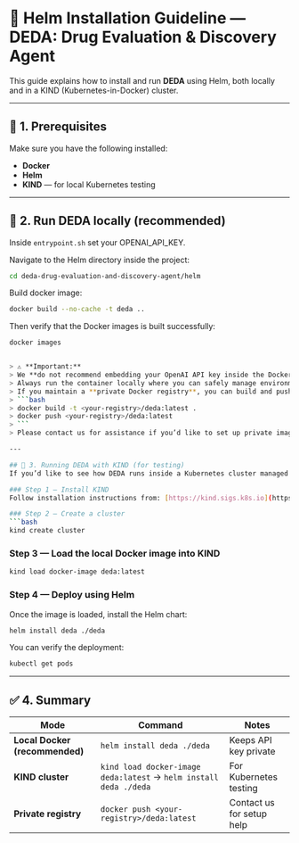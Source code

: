 # 🧠 Helm Installation Guideline — DEDA: Drug Evaluation & Discovery Agent

This guide explains how to install and run **DEDA** using Helm, both locally and in a KIND (Kubernetes-in-Docker) cluster.

---

## 🧩 1. Prerequisites
Make sure you have the following installed:
- **Docker**
- **Helm**
- **KIND** — for local Kubernetes testing

---

## 🧱 2. Run DEDA locally (recommended)

Inside `entrypoint.sh` set your OPENAI_API_KEY. 

Navigate to the Helm directory inside the project:
```bash
cd deda-drug-evaluation-and-discovery-agent/helm
```

Build docker image:
```bash
docker build --no-cache -t deda ..
```

Then verify that the Docker images is built successfully:
```bash
docker images


> ⚠️ **Important:**  
> We **do not recommend embedding your OpenAI API key inside the Docker image**.  
> Always run the container locally where you can safely manage environment variables.  
> If you maintain a **private Docker registry**, you can build and push your own image using:
> ```bash
> docker build -t <your-registry>/deda:latest .
> docker push <your-registry>/deda:latest
> ```
> Please contact us for assistance if you’d like to set up private image hosting.

---

## 🧰 3. Running DEDA with KIND (for testing)
If you’d like to see how DEDA runs inside a Kubernetes cluster managed by **KIND**, follow these steps:

### Step 1 — Install KIND
Follow installation instructions from: [https://kind.sigs.k8s.io](https://kind.sigs.k8s.io)

### Step 2 — Create a cluster
```bash
kind create cluster
```

### Step 3 — Load the local Docker image into KIND
```bash
kind load docker-image deda:latest
```

### Step 4 — Deploy using Helm
Once the image is loaded, install the Helm chart:
```bash
helm install deda ./deda
```

You can verify the deployment:
```bash
kubectl get pods
```

---

## ✅ 4. Summary

| Mode | Command | Notes |
|------|----------|-------|
| **Local Docker (recommended)** | `helm install deda ./deda` | Keeps API key private |
| **KIND cluster** | `kind load docker-image deda:latest` → `helm install deda ./deda` | For Kubernetes testing |
| **Private registry** | `docker push <your-registry>/deda:latest` | Contact us for setup help |